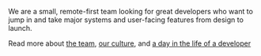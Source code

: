 We are a small, remote-first team looking for great developers who want to jump in and take major systems and
user-facing features from design to launch.

Read more about [the team](/about/team), [our culture](/about/culture),
and [a day in the life of a developer](/about/day-in-life-dev)
